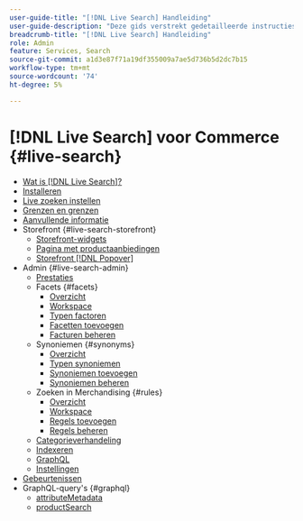 ```yaml
---
user-guide-title: "[!DNL Live Search] Handleiding"
user-guide-description: "Deze gids verstrekt gedetailleerde instructies om  [!DNL Live Search]  van Adobe Commerce te gebruiken."
breadcrumb-title: "[!DNL Live Search] Handleiding"
role: Admin
feature: Services, Search
source-git-commit: a1d3e87f71a19df355009a7ae5d736b5d2dc7b15
workflow-type: tm+mt
source-wordcount: '74'
ht-degree: 5%

---
```


# [!DNL Live Search] voor Commerce {#live-search}

- [Wat is  [!DNL Live Search]?](overview.md)
- [Installeren](install.md)
- [Live zoeken instellen](workspace.md)
- [Grenzen en grenzen](boundaries-limits.md)
- [Aanvullende informatie](release-notes.md)
- Storefront {#live-search-storefront}
   - [Storefront-widgets](storefront-widgets.md)
   - [Pagina met productaanbiedingen](plp-styling.md)
   - [Storefront  [!DNL Popover]](storefront-popover.md)
- Admin {#live-search-admin}
   - [Prestaties](performance.md)
   - Facets {#facets}
      - [Overzicht](facets.md)
      - [Workspace](faceting-workspace.md)
      - [Typen factoren](facets-type.md)
      - [Facetten toevoegen](facets-add.md)
      - [Facturen beheren](facets-manage.md)
   - Synoniemen {#synonyms}
      - [Overzicht](synonyms.md)
      - [Typen synoniemen](synonyms-type.md)
      - [Synoniemen toevoegen](synonyms-add.md)
      - [Synoniemen beheren](synonyms-manage.md)
   - Zoeken in Merchandising {#rules}
      - [Overzicht](rules.md)
      - [Workspace](rules-workspace.md)
      - [Regels toevoegen](rules-add.md)
      - [Regels beheren](rules-manage.md)
   - [Categorieverhandeling](category-merch.md)
   - [Indexeren](indexing.md)
   - [GraphQL](graphql.md)
   - [Instellingen](settings.md)
- [Gebeurtenissen](events.md)
- GraphQL-query&#39;s {#graphql}
   - [ attributeMetadata ](https://developer.adobe.com/commerce/services/graphql/live-search/attribute-metadata/)
   - [ productSearch ](https://developer.adobe.com/commerce/services/graphql/live-search/product-search/)